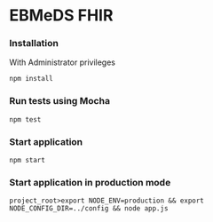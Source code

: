 # EBMeDS FHIR

### Installation

With Administrator privileges

    npm install

### Run tests using Mocha

    npm test

### Start application

    npm start

### Start application in production mode

    project_root>export NODE_ENV=production && export NODE_CONFIG_DIR=../config && node app.js